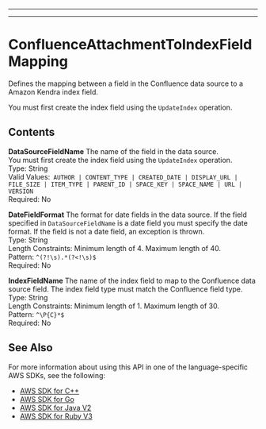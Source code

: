 --------

--------

# ConfluenceAttachmentToIndexFieldMapping<a name="API_ConfluenceAttachmentToIndexFieldMapping"></a>

Defines the mapping between a field in the Confluence data source to a Amazon Kendra index field\.

You must first create the index field using the `UpdateIndex` operation\. 

## Contents<a name="API_ConfluenceAttachmentToIndexFieldMapping_Contents"></a>

 **DataSourceFieldName**   <a name="Kendra-Type-ConfluenceAttachmentToIndexFieldMapping-DataSourceFieldName"></a>
The name of the field in the data source\.   
You must first create the index field using the `UpdateIndex` operation\.   
Type: String  
Valid Values:` AUTHOR | CONTENT_TYPE | CREATED_DATE | DISPLAY_URL | FILE_SIZE | ITEM_TYPE | PARENT_ID | SPACE_KEY | SPACE_NAME | URL | VERSION`   
Required: No

 **DateFieldFormat**   <a name="Kendra-Type-ConfluenceAttachmentToIndexFieldMapping-DateFieldFormat"></a>
The format for date fields in the data source\. If the field specified in `DataSourceFieldName` is a date field you must specify the date format\. If the field is not a date field, an exception is thrown\.  
Type: String  
Length Constraints: Minimum length of 4\. Maximum length of 40\.  
Pattern: `^(?!\s).*(?<!\s)$`   
Required: No

 **IndexFieldName**   <a name="Kendra-Type-ConfluenceAttachmentToIndexFieldMapping-IndexFieldName"></a>
The name of the index field to map to the Confluence data source field\. The index field type must match the Confluence field type\.  
Type: String  
Length Constraints: Minimum length of 1\. Maximum length of 30\.  
Pattern: `^\P{C}*$`   
Required: No

## See Also<a name="API_ConfluenceAttachmentToIndexFieldMapping_SeeAlso"></a>

For more information about using this API in one of the language\-specific AWS SDKs, see the following:
+  [ AWS SDK for C\+\+](https://docs.aws.amazon.com/goto/SdkForCpp/kendra-2019-02-03/ConfluenceAttachmentToIndexFieldMapping) 
+  [ AWS SDK for Go](https://docs.aws.amazon.com/goto/SdkForGoV1/kendra-2019-02-03/ConfluenceAttachmentToIndexFieldMapping) 
+  [ AWS SDK for Java V2](https://docs.aws.amazon.com/goto/SdkForJavaV2/kendra-2019-02-03/ConfluenceAttachmentToIndexFieldMapping) 
+  [ AWS SDK for Ruby V3](https://docs.aws.amazon.com/goto/SdkForRubyV3/kendra-2019-02-03/ConfluenceAttachmentToIndexFieldMapping) 